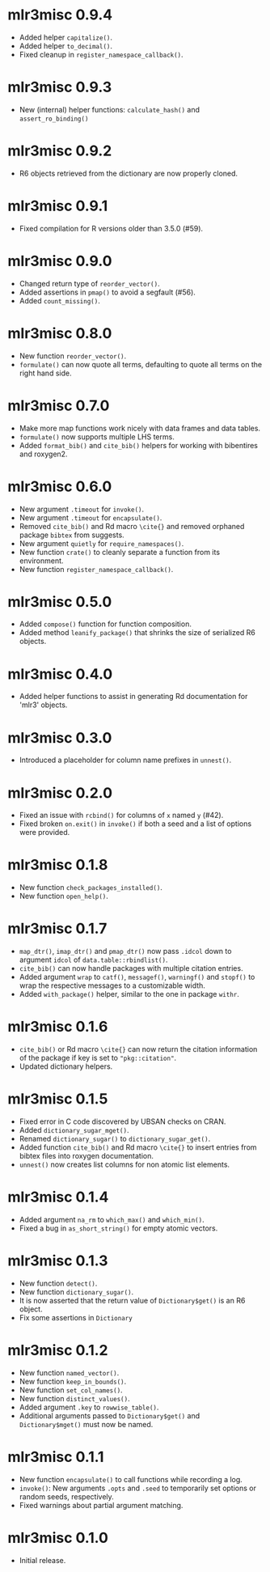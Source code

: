 # mlr3misc 0.9.4

* Added helper `capitalize()`.
* Added helper `to_decimal()`.
* Fixed cleanup in `register_namespace_callback()`.


# mlr3misc 0.9.3

* New (internal) helper functions: `calculate_hash()` and `assert_ro_binding()`

# mlr3misc 0.9.2

* R6 objects retrieved from the dictionary are now properly cloned.

# mlr3misc 0.9.1

* Fixed compilation for R versions older than 3.5.0 (#59).

# mlr3misc 0.9.0

* Changed return type of `reorder_vector()`.
* Added assertions in `pmap()` to avoid a segfault (#56).
* Added `count_missing()`.

# mlr3misc 0.8.0

* New function `reorder_vector()`.
* `formulate()` can now quote all terms, defaulting to quote all terms on the
  right hand side.

# mlr3misc 0.7.0

* Make more map functions work nicely with data frames and data tables.
* `formulate()` now supports multiple LHS terms.
* Added `format_bib()` and `cite_bib()` helpers for working with bibentires and
  roxygen2.

# mlr3misc 0.6.0

* New argument `.timeout` for `invoke()`.
* New argument `.timeout` for `encapsulate()`.
* Removed `cite_bib()` and Rd macro `\cite{}` and removed orphaned package
  `bibtex` from suggests.
* New argument `quietly` for `require_namespaces()`.
* New function `crate()` to cleanly separate a function from its environment.
* New function `register_namespace_callback()`.

# mlr3misc 0.5.0

* Added `compose()` function for function composition.
* Added method `leanify_package()` that shrinks the size of serialized R6
  objects.

# mlr3misc 0.4.0

* Added helper functions to assist in generating Rd documentation for 'mlr3'
  objects.

# mlr3misc 0.3.0

* Introduced a placeholder for column name prefixes in `unnest()`.

# mlr3misc 0.2.0

* Fixed an issue with `rcbind()` for columns of `x` named `y` (#42).
* Fixed broken `on.exit()` in `invoke()` if both a seed and a list of options
  were provided.

# mlr3misc 0.1.8

* New function `check_packages_installed()`.
* New function `open_help()`.

# mlr3misc 0.1.7

* `map_dtr()`, `imap_dtr()` and `pmap_dtr()` now pass `.idcol` down to argument
  `idcol` of `data.table::rbindlist()`.
* `cite_bib()` can now handle packages with multiple citation entries.
* Added argument `wrap` to `catf()`, `messagef()`, `warningf()` and `stopf()` to
  wrap the respective messages to a customizable width.
* Added `with_package()` helper, similar to the one in package `withr`.

# mlr3misc 0.1.6

* `cite_bib()` or Rd macro `\cite{}` can now return the citation information of
  the package if key is set to `"pkg::citation"`.
* Updated dictionary helpers.

# mlr3misc 0.1.5

* Fixed error in C code discovered by UBSAN checks on CRAN.
* Added `dictionary_sugar_mget()`.
* Renamed `dictionary_sugar()` to `dictionary_sugar_get()`.
* Added function `cite_bib()` and Rd macro `\cite{}` to insert entries from
  bibtex files into roxygen documentation.
* `unnest()` now creates list columns for non atomic list elements.

# mlr3misc 0.1.4

* Added argument `na_rm` to `which_max()` and `which_min()`.
* Fixed a bug in `as_short_string()` for empty atomic vectors.

# mlr3misc 0.1.3

* New function `detect()`.
* New function `dictionary_sugar()`.
* It is now asserted that the return value of `Dictionary$get()` is an R6 object.
* Fix some assertions in `Dictionary`

# mlr3misc 0.1.2

* New function `named_vector()`.
* New function `keep_in_bounds()`.
* New function `set_col_names()`.
* New function `distinct_values()`.
* Added argument `.key` to `rowwise_table()`.
* Additional arguments passed to `Dictionary$get()` and `Dictionary$mget()`
  must now be named.

# mlr3misc 0.1.1

* New function `encapsulate()` to call functions while recording a log.
* `invoke()`: New arguments `.opts` and `.seed` to temporarily set options or
  random seeds, respectively.
* Fixed warnings about partial argument matching.

# mlr3misc 0.1.0

* Initial release.
